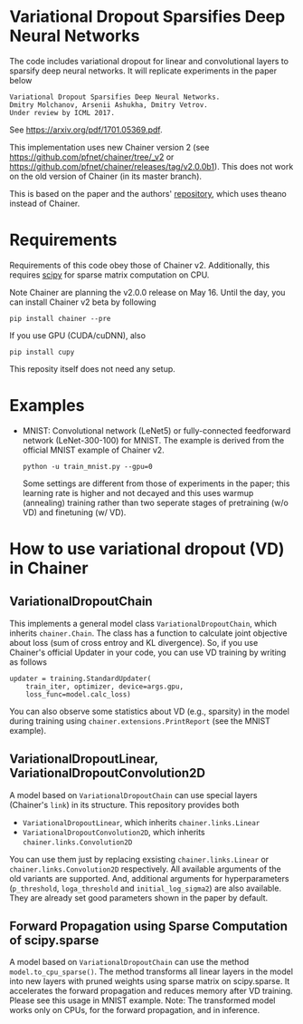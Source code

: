 # Variational Dropout Sparsifies Deep Neural Networks
The code includes variational dropout for linear and convolutional layers to sparsify deep neural networks.
It will replicate experiments in the paper below  
```
Variational Dropout Sparsifies Deep Neural Networks.  
Dmitry Molchanov, Arsenii Ashukha, Dmitry Vetrov.  
Under review by ICML 2017.
```

See https://arxiv.org/pdf/1701.05369.pdf.

This implementation uses new Chainer version 2 (see https://github.com/pfnet/chainer/tree/_v2 or https://github.com/pfnet/chainer/releases/tag/v2.0.0b1).
This does not work on the old version of Chainer (in its master branch).

This is based on the paper and the authors' [repository](https://github.com/ars-ashuha/variational-dropout-sparsifies-dnn), which uses theano instead of Chainer.

# Requirements

Requirements of this code obey those of Chainer v2. Additionally, this requires [scipy](https://www.scipy.org/) for sparse matrix computation on CPU.

Note Chainer are planning the v2.0.0 release on May 16.
Until the day, you can install Chainer v2 beta by following  
```
pip install chainer --pre
```
If you use GPU (CUDA/cuDNN), also  
```
pip install cupy
```

This reposity itself does not need any setup.

# Examples

- MNIST: Convolutional network (LeNet5) or fully-connected feedforward network (LeNet-300-100) for MNIST. The example is derived from the official MNIST example of Chainer v2.  
  ```
  python -u train_mnist.py --gpu=0
  ```
  Some settings are different from those of experiments in the paper;
  this learning rate is higher and not decayed and this uses warmup (annealing) training rather than
  two seperate stages of pretraining (w/o VD) and finetuning (w/ VD).

# How to use variational dropout (VD) in Chainer

## VariationalDropoutChain
This implements a general model class `VariationalDropoutChain`, which inherits `chainer.Chain`.
The class has a function to calculate joint objective about loss (sum of cross entroy and KL divergence).
So, if you use Chainer's official Updater in your code, you can use VD training by writing as follows
```
updater = training.StandardUpdater(
    train_iter, optimizer, device=args.gpu,
    loss_func=model.calc_loss)
```
You can also observe some statistics about VD (e.g., sparsity) in the model
during training using `chainer.extensions.PrintReport` (see the MNIST example).

## VariationalDropoutLinear, VariationalDropoutConvolution2D
A model based on `VariationalDropoutChain` can use special layers (Chainer's `link`) in its structure.
This repository provides both
- `VariationalDropoutLinear`, which inherits `chainer.links.Linear`
- `VariationalDropoutConvolution2D`, which inherits `chainer.links.Convolution2D`

You can use them just by replacing exsisting `chainer.links.Linear` or `chainer.links.Convolution2D` respectively.
All available arguments of the old variants are supported.
And, additional arguments for hyperparameters
(`p_threshold`, `loga_threshold` and `initial_log_sigma2`) are also available.
They are already set good parameters shown in the paper by default.

## Forward Propagation using Sparse Computation of scipy.sparse
A model based on `VariationalDropoutChain` can use the method `model.to_cpu_sparse()`.
The method transforms all linear layers in the model into new layers with pruned weights
using sparse matrix on scipy.sparse.
It accelerates the forward propagation and reduces memory after VD training.
Please see this usage in MNIST example.
Note: The transformed model works only on CPUs, for the forward propagation, and in inference.
